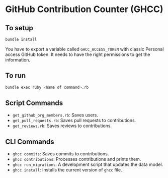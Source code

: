 # GitHub Contribution Counter (GHCC)
## To setup
```bash
bundle install
```
You have to export a variable called `GHCC_ACCESS_TOKEN` with classic Personal access GitHub token.
It needs to have the right permissions to get the information.
## To run
```bash
bundle exec ruby <name of command>.rb
```

## Script Commands
- `get_github_org_members.rb`: Saves users.
- `get_pull_requests.rb`: Saves pull requests to contributions.
- `get_reviews.rb`: Saves reviews to contributions. 

## CLI Commands
- `ghcc commits`: Saves commits to contributions.
- `ghcc contributions`: Processes contributions and prints them. 
- `ghcc run_migrations`: A development script that updates the data model. 
- `ghcc install`: Installs the current version of `ghcc` file. 